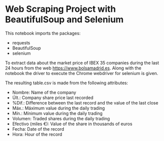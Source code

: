 # Web Scraping Project with BeautifulSoup and Selenium

This notebook imports the packages:

  - requests
  - BeautifulSoup
  - selenium
  
 To extract data about the market price of IBEX 35 companies during the last 24 hours from the web https://www.bolsamadrid.es.
 Along with the notebook the driver to execute the Chrome webdriver for selenium is given. 
 
 The resulting table.csv is made from the following attributes:
 
 - Nombre: Name of the company
 - Últ.: Company share price last recorded
 - %Dif.: Difference between the last record and the value of the last close
 - Máx.: Máximum value during the daily trading
 - Mín.: Mínimum value during the daily trading
 - Volumen: Traded shares during the daily trading
 - Efectivo (miles €): Value of the share in thousands of euros 
 - Fecha: Date of the record
 - Hora: Hour of the record
